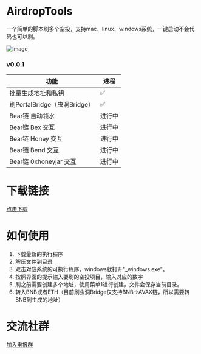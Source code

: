 # AirdropTools
一个简单的脚本刷多个空投，支持mac、linux、windows系统，一键启动不会代码也可以刷。

![image](https://github.com/Pubbbbbbblic/AirdropTools/assets/158009105/1e36f4c6-6d8c-4bd2-bbd1-9f8bdfc1baf5)

### v0.0.1
| 功能      | 进程 |
| ----------- | ----------- |
| 批量生成地址和私钥      | ✅ |
| 刷PortalBridge（虫洞Bridge）   | ✅ |
| Bear链 自动领水   | 进行中 |
| Bear链 Bex 交互   | 进行中 |
| Bear链 Honey 交互   | 进行中 |
| Bear链 Bend 交互  | 进行中 |
| Bear链 0xhoneyjar 交互   | 进行中 |

# 下载链接

[点击下载](https://github.com/Pubbbbbbblic/AirdropTools/releases/tag/v.0.0.1)

# 如何使用

1. 下载最新的执行程序
2. 解压文件到目录
3. 双击对应系统的可执行程序，windows就打开"_windows.exe"。
4. 按照界面的提示输入要刷的空投项目，输入对应的数字
5. 刷之前需要创建多个地址，使用菜单1进行创建，文件会保存当前目录。
6. 转入BNB或者ETH（目前刷虫洞Bridge仅支持BNB->AVAX链，所以需要转BNB到生成的地址）

# 交流社群

[加入电报群](https://t.me/Airdrop_Tools)
